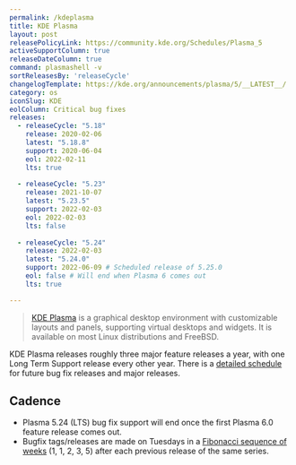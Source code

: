 ```yaml
---
permalink: /kdeplasma
title: KDE Plasma
layout: post
releasePolicyLink: https://community.kde.org/Schedules/Plasma_5
activeSupportColumn: true
releaseDateColumn: true
command: plasmashell -v
sortReleasesBy: 'releaseCycle'
changelogTemplate: https://kde.org/announcements/plasma/5/__LATEST__/
category: os
iconSlug: KDE
eolColumn: Critical bug fixes
releases:
  - releaseCycle: "5.18"
    release: 2020-02-06
    latest: "5.18.8"
    support: 2020-06-04
    eol: 2022-02-11
    lts: true
    
  - releaseCycle: "5.23"
    release: 2021-10-07
    latest: "5.23.5"
    support: 2022-02-03
    eol: 2022-02-03
    lts: false
    
  - releaseCycle: "5.24"
    release: 2022-02-03
    latest: "5.24.0"
    support: 2022-06-09 # Scheduled release of 5.25.0
    eol: false # Will end when Plasma 6 comes out
    lts: true

---
```


> [KDE Plasma](https://kde.org/plasma-desktop/) is a graphical desktop environment with customizable layouts and panels, supporting virtual desktops and widgets. It is available on most Linux distributions and FreeBSD.

KDE Plasma releases roughly three major feature releases a year, with one Long Term Support release every other year. There is a [detailed schedule](https://community.kde.org/Schedules/Plasma_5) for future bug fix releases and major releases. 

## Cadence
* Plasma 5.24 (LTS) bug fix support will end once the first Plasma 6.0 feature release comes out.
* Bugfix tags/releases are made on Tuesdays in a [Fibonacci sequence of weeks](https://community.kde.org/Schedules/Plasma_5#Bugfix_versions) (1, 1, 2, 3, 5) after each previous release of the same series.
